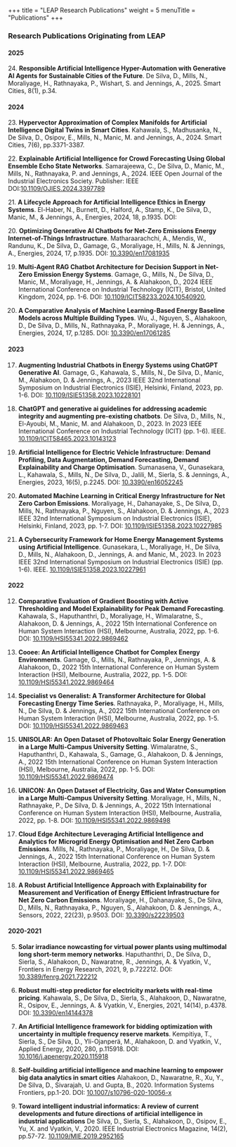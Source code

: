 +++
title = "LEAP Research Publications"
weight = 5
menuTitle = "Publications"
+++

### Research Publications Originating from LEAP

#### 2025

24\. **Responsible Artificial Intelligence Hyper-Automation with Generative AI Agents for Sustainable Cities of the Future**. De Silva, D., Mills, N., Moraliyage, H., Rathnayaka, P., Wishart, S. and Jennings, A., 2025. Smart Cities, 8(1), p.34.

#### 2024

23\. **Hypervector Approximation of Complex Manifolds for Artificial Intelligence Digital Twins in Smart Cities**. Kahawala, S., Madhusanka, N., De Silva, D., Osipov, E., Mills, N., Manic, M. and Jennings, A., 2024. Smart Cities, 7(6), pp.3371-3387.

22\. **Explainable Artificial Intelligence for Crowd Forecasting Using Global Ensemble Echo State Networks**. Samarajeewa, C., De Silva, D., Manic, M., Mills, N., Rathnayaka, P. and Jennings, A., 2024. IEEE Open Journal of the Industrial Electronics Society. Publisher: IEEE DOI:[10.1109/OJIES.2024.3397789](https://doi.org/10.1109/OJIES.2024.3397789)

21\. **A Lifecycle Approach for Artificial Intelligence Ethics in Energy Systems**. El-Haber, N., Burnett, D., Halford, A., Stamp, K., De Silva, D., Manic, M., & Jennings, A., Energies, 2024, 18, p.1935. DOI: [](https://doi.org/)

20\. **Optimizing Generative AI Chatbots for Net-Zero Emissions Energy Internet-of-Things Infrastructure**. Matharaarachchi, A., Mendis, W., Randunu, K., De Silva, D., Gamage, G., Moraliyage, H., Mills, N. & Jennings, A., Energies, 2024, 17, p.1935. DOI: [10.3390/en17081935](https://doi.org/10.3390/en17081935)

19. **Multi-Agent RAG Chatbot Architecture for Decision Support in Net-Zero Emission Energy Systems**. Gamage, G., Mills, N., De Silva, D., Manic, M., Moraliyage, H., Jennings, A. & Alahakoon, D., 2024 IEEE International Conference on Industrial Technology (ICIT), Bristol, United Kingdom, 2024, pp. 1-6. DOI: [10.1109/ICIT58233.2024.10540920](https://doi.org/10.1109/ICIT58233.2024.10540920), 

18. **A Comparative Analysis of Machine Learning-Based Energy Baseline Models across Multiple Building Types**. Wu, J., Nguyen, S., Alahakoon, D., De Silva, D., Mills, N., Rathnayaka, P., Moraliyage, H. & Jennings, A., Energies, 2024, 17, p.1285. DOI: [10.3390/en17061285](https://doi.org/10.3390/en17061285)

#### 2023

17. **Augmenting Industrial Chatbots in Energy Systems using ChatGPT Generative AI**. Gamage, G., Kahawala, S., Mills, N., De Silva, D., Manic, M., Alahakoon, D. & Jennings, A., 2023 IEEE 32nd International Symposium on Industrial Electronics (ISIE), Helsinki, Finland, 2023, pp. 1-6. DOI: [10.1109/ISIE51358.2023.10228101](https://doi.org/10.1109/ISIE51358.2023.10228101)

16. **ChatGPT and generative ai guidelines for addressing academic integrity and augmenting pre-existing chatbots**. De Silva, D., Mills, N., El-Ayoubi, M., Manic, M. and Alahakoon, D., 2023. In 2023 IEEE International Conference on Industrial Technology (ICIT) (pp. 1-6). IEEE. [10.1109/ICIT58465.2023.10143123](https://doi.org/10.1109/ICIT58465.2023.10143123)

15. **Artificial Intelligence for Electric Vehicle Infrastructure: Demand Profiling, Data Augmentation, Demand Forecasting, Demand Explainability and Charge Optimisation**. Sumanasena, V., Gunasekara, L., Kahawala, S., Mills, N., De Silva, D., Jalili, M., Sierla, S. & Jennings, A., Energies, 2023, 16(5), p.2245. DOI: [10.3390/en16052245](https://doi.org/10.3390/en16052245)

14. **Automated Machine Learning in Critical Energy Infrastructure for Net Zero Carbon Emissions**. Moraliyage, H., Dahanayake, S., De Silva, D., Mills, N., Rathnayaka, P., Nguyen, S., Alahakoon, D. & Jennings, A., 2023 IEEE 32nd International Symposium on Industrial Electronics (ISIE), Helsinki, Finland, 2023, pp. 1-7. DOI: [10.1109/ISIE51358.2023.10227985](https://doi.org/10.1109/ISIE51358.2023.10227985)

13. **A Cybersecurity Framework for Home Energy Management Systems using Artificial Intelligence**. Gunasekara, L., Moraliyage, H., De Silva, D., Mills, N., Alahakoon, D., Jennings, A. and Manic, M., 2023. In 2023 IEEE 32nd International Symposium on Industrial Electronics (ISIE) (pp. 1-6). IEEE. [10.1109/ISIE51358.2023.10227961](https://doi.org/10.1109/ISIE51358.2023.10227961)

#### 2022

12. **Comparative Evaluation of Gradient Boosting with Active Thresholding and Model Explainability for Peak Demand Forecasting**. Kahawala, S., Haputhanthri, D., Moraliyage, H., Wimalaratne, S., Alahakoon, D. & Jennings, A., 2022 15th International Conference on Human System Interaction (HSI), Melbourne, Australia, 2022, pp. 1-6. DOI: [10.1109/HSI55341.2022.9869462](https://doi.org/10.1109/HSI55341.2022.9869462)

11. **Cooee: An Artificial Intelligence Chatbot for Complex Energy Environments**. Gamage, G., Mills, N., Rathnayaka, P., Jennings, A. & Alahakoon, D., 2022 15th International Conference on Human System Interaction (HSI), Melbourne, Australia, 2022, pp. 1-5. DOI: [10.1109/HSI55341.2022.9869464](https://doi.org/10.1109/HSI55341.2022.9869464)

10. **Specialist vs Generalist: A Transformer Architecture for Global Forecasting Energy Time Series**. Rathnayaka, P., Moraliyage, H., Mills, N., De Silva, D. & Jennings, A., 2022 15th International Conference on Human System Interaction (HSI), Melbourne, Australia, 2022, pp. 1-5. DOI: [10.1109/HSI55341.2022.9869463](https://doi.org/10.1109/HSI55341.2022.9869463)

9. **UNISOLAR: An Open Dataset of Photovoltaic Solar Energy Generation in a Large Multi-Campus University Setting**. Wimalaratne, S., Haputhanthri, D., Kahawala, S., Gamage, G., Alahakoon, D. & Jennings, A., 2022 15th International Conference on Human System Interaction (HSI), Melbourne, Australia, 2022, pp. 1-5. DOI: [10.1109/HSI55341.2022.9869474](https://doi.org/10.1109/HSI55341.2022.9869474)

8. **UNICON: An Open Dataset of Electricity, Gas and Water Consumption in a Large Multi-Campus University Setting**. Moraliyage, H., Mills, N., Rathnayake, P., De Silva, D. & Jennings, A., 2022 15th International Conference on Human System Interaction (HSI), Melbourne, Australia, 2022, pp. 1-8. DOI: [10.1109/HSI55341.2022.9869498](https://doi.org/10.1109/HSI55341.2022.9869498)

7. **Cloud Edge Architecture Leveraging Artificial Intelligence and Analytics for Microgrid Energy Optimisation and Net Zero Carbon Emissions**. Mills, N., Rathnayaka, P., Moraliyage, H., De Silva, D. & Jennings, A., 2022 15th International Conference on Human System Interaction (HSI), Melbourne, Australia, 2022, pp. 1-7. DOI: [10.1109/HSI55341.2022.9869465](https://doi.org/10.1109/HSI55341.2022.9869465)

6. **A Robust Artificial Intelligence Approach with Explainability for Measurement and Verification of Energy Efficient Infrastructure for Net Zero Carbon Emissions**. Moraliyage, H., Dahanayake, S., De Silva, D., Mills, N., Rathnayaka, P., Nguyen, S., Alahakoon, D. & Jennings, A., Sensors, 2022, 22(23), p.9503. DOI: [10.3390/s22239503](https://doi.org/10.3390/s22239503)

#### 2020-2021

5. **Solar irradiance nowcasting for virtual power plants using multimodal long short-term memory networks**. Haputhanthri, D., De Silva, D., Sierla, S., Alahakoon, D., Nawaratne, R., Jennings, A. & Vyatkin, V., Frontiers in Energy Research, 2021, 9, p.722212. DOI: [10.3389/fenrg.2021.722212](https://doi.org/10.3389/fenrg.2021.722212)

4. **Robust multi-step predictor for electricity markets with real-time pricing**. Kahawala, S., De Silva, D., Sierla, S., Alahakoon, D., Nawaratne, R., Osipov, E., Jennings, A. & Vyatkin, V., Energies, 2021, 14(14), p.4378. DOI: [10.3390/en14144378](https://doi.org/10.3390/en14144378)
    
3. **An Artificial Intelligence framework for bidding optimization with uncertainty in multiple frequency reserve markets**. Kempitiya, T., Sierla, S., De Silva, D., Yli-Ojanperä, M., Alahakoon, D. and Vyatkin, V., Applied Energy, 2020, 280, p.115918. DOI: [10.1016/j.apenergy.2020.115918](https://doi.org/10.1016/j.apenergy.2020.115918)

2. **Self-building artificial intelligence and machine learning to empower big data analytics in smart cities** Alahakoon, D., Nawaratne, R., Xu, Y., De Silva, D., Sivarajah, U. and Gupta, B., 2020.  Information Systems Frontiers, pp.1-20. DOI: [10.1007/s10796-020-10056-x](https://doi.org/10.1007/s10796-020-10056-x)

1. **Toward intelligent industrial informatics: A review of current developments and future directions of artificial intelligence in industrial applications** De Silva, D., Sierla, S., Alahakoon, D., Osipov, E., Yu, X. and Vyatkin, V., 2020. IEEE Industrial Electronics Magazine, 14(2), pp.57-72. [10.1109/MIE.2019.2952165](https://doi.org/10.1109/MIE.2019.2952165)
